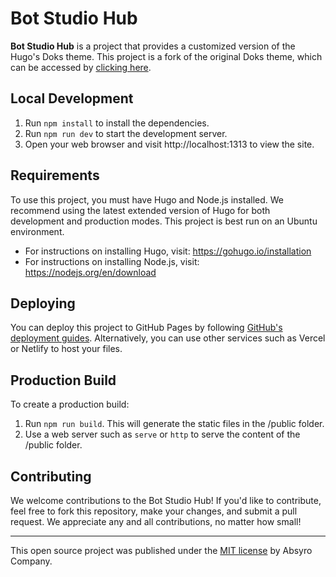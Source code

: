 # Bot Studio Hub

**Bot Studio Hub** is a project that provides a customized version of the Hugo's Doks theme. This project is a fork of the original Doks theme, which can be accessed by [clicking here](https://github.com/gethyas/doks).

## Local Development

1. Run `npm install` to install the dependencies.
2. Run `npm run dev` to start the development server.
3. Open your web browser and visit http://localhost:1313 to view the site.

## Requirements

To use this project, you must have Hugo and Node.js installed. We recommend using the latest extended version of Hugo for both development and production modes. This project is best run on an Ubuntu environment.

- For instructions on installing Hugo, visit: https://gohugo.io/installation
- For instructions on installing Node.js, visit: https://nodejs.org/en/download

## Deploying

You can deploy this project to GitHub Pages by following [GitHub's deployment guides](https://docs.github.com/en/pages/getting-started-with-github-pages/configuring-a-publishing-source-for-your-github-pages-site). Alternatively, you can use other services such as Vercel or Netlify to host your files.

## Production Build

To create a production build:

1. Run `npm run build`. This will generate the static files in the /public folder.
2. Use a web server such as `serve` or `http` to serve the content of the /public folder.

## Contributing

We welcome contributions to the Bot Studio Hub! If you'd like to contribute, feel free to fork this repository, make your changes, and submit a pull request. We appreciate any and all contributions, no matter how small!

---

This open source project was published under the [MIT license](LICENSE) by Absyro Company.